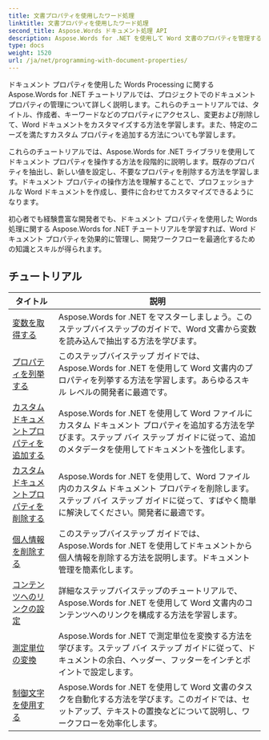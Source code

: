 ```yaml
---
title: 文書プロパティを使用したワード処理
linktitle: 文書プロパティを使用したワード処理
second_title: Aspose.Words ドキュメント処理 API
description: Aspose.Words for .NET を使用して Word 文書のプロパティを管理する方法を学びます。チュートリアルでは、プロパティの読み取りと書き込み、既定のプロパティのカスタマイズなど、さまざまな機能について説明します。
type: docs
weight: 1520
url: /ja/net/programming-with-document-properties/
---
```

ドキュメント プロパティを使用した Words Processing に関する Aspose.Words for .NET チュートリアルでは、プロジェクトでのドキュメント プロパティの管理について詳しく説明します。これらのチュートリアルでは、タイトル、作成者、キーワードなどのプロパティにアクセスし、変更および削除して、Word ドキュメントをカスタマイズする方法を学習します。また、特定のニーズを満たすカスタム プロパティを追加する方法についても学習します。

これらのチュートリアルでは、Aspose.Words for .NET ライブラリを使用してドキュメント プロパティを操作する方法を段階的に説明します。既存のプロパティを抽出し、新しい値を設定し、不要なプロパティを削除する方法を学習します。ドキュメント プロパティの操作方法を理解することで、プロフェッショナルな Word ドキュメントを作成し、要件に合わせてカスタマイズできるようになります。

初心者でも経験豊富な開発者でも、ドキュメント プロパティを使用した Words 処理に関する Aspose.Words for .NET チュートリアルを学習すれば、Word ドキュメント プロパティを効果的に管理し、開発ワークフローを最適化するための知識とスキルが得られます。

 ## チュートリアル
| タイトル | 説明 |
| --- | --- |
| [変数を取得する](./get-variables/) | Aspose.Words for .NET をマスターしましょう。このステップバイステップのガイドで、Word 文書から変数を読み込んで抽出する方法を学びます。 |
| [プロパティを列挙する](./enumerate-properties/) | このステップバイステップ ガイドでは、Aspose.Words for .NET を使用して Word 文書内のプロパティを列挙する方法を学習します。あらゆるスキル レベルの開発者に最適です。 |
| [カスタムドキュメントプロパティを追加する](./add-custom-document-properties/) | Aspose.Words for .NET を使用して Word ファイルにカスタム ドキュメント プロパティを追加する方法を学びます。ステップ バイ ステップ ガイドに従って、追加のメタデータを使用してドキュメントを強化します。 |
| [カスタムドキュメントプロパティを削除する](./remove-custom-document-properties/) | Aspose.Words for .NET を使用して、Word ファイル内のカスタム ドキュメント プロパティを削除します。ステップ バイ ステップ ガイドに従って、すばやく簡単に解決してください。開発者に最適です。 |
| [個人情報を削除する](./remove-personal-information/) | このステップバイステップ ガイドでは、Aspose.Words for .NET を使用してドキュメントから個人情報を削除する方法を説明します。ドキュメント管理を簡素化します。 |
| [コンテンツへのリンクの設定](./configuring-link-to-content/) | 詳細なステップバイステップのチュートリアルで、Aspose.Words for .NET を使用して Word 文書内のコンテンツへのリンクを構成する方法を学習します。 |
| [測定単位の変換](./convert-between-measurement-units/) | Aspose.Words for .NET で測定単位を変換する方法を学びます。ステップ バイ ステップ ガイドに従って、ドキュメントの余白、ヘッダー、フッターをインチとポイントで設定します。 |
| [制御文字を使用する](./use-control-characters/) | Aspose.Words for .NET を使用して Word 文書のタスクを自動化する方法を学びます。このガイドでは、セットアップ、テキストの置換などについて説明し、ワークフローを効率化します。 |